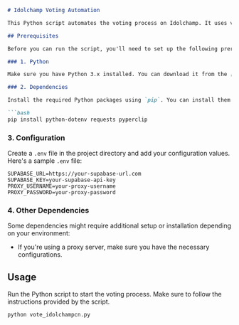 ```markdown
# Idolchamp Voting Automation

This Python script automates the voting process on Idolchamp. It uses various utilities and libraries to cast votes efficiently. 

## Prerequisites

Before you can run the script, you'll need to set up the following prerequisites:

### 1. Python

Make sure you have Python 3.x installed. You can download it from the [official Python website](https://www.python.org/downloads/).

### 2. Dependencies

Install the required Python packages using `pip`. You can install them all at once or individually:

```bash
pip install python-dotenv requests pyperclip
```

### 3. Configuration

Create a `.env` file in the project directory and add your configuration values. Here's a sample `.env` file:

```dotenv
SUPABASE_URL=https://your-supabase-url.com
SUPABASE_KEY=your-supabase-api-key
PROXY_USERNAME=your-proxy-username
PROXY_PASSWORD=your-proxy-password
```

### 4. Other Dependencies

Some dependencies might require additional setup or installation depending on your environment:

- If you're using a proxy server, make sure you have the necessary configurations.

## Usage

Run the Python script to start the voting process. Make sure to follow the instructions provided by the script.

```bash
python vote_idolchampcn.py
```


